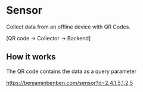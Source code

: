 # Sensor

Collect data from an offline device with QR Codes.

[QR code -> Collector -> Backend]

## How it works

The QR code contains the data as a query parameter

https://benjaminbenben.com/sensor?d=2,4,1,5,1,2,5
